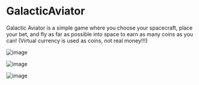 # GalacticAviator
Galactic Aviator is a simple game where you choose your spacecraft, place your bet, and fly as far as possible into space to earn as many coins as you can! (Virtual currency is used as coins, not real money!!!)

![image](https://github.com/andreising/GalacticAviator/assets/94052489/5f2ae5ac-3f3e-424a-bf6b-7526606fc03d)

![image](https://github.com/andreising/GalacticAviator/assets/94052489/ada173f9-bc72-492a-a0c4-1d67f5b27a2a)

![image](https://github.com/andreising/GalacticAviator/assets/94052489/83d7ec54-570e-468a-9571-c85e7aa82aa3)
